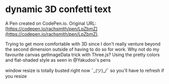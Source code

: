 # dynamic 3D confetti text

A Pen created on CodePen.io. Original URL: [https://codepen.io/rachsmith/pen/LpZbmZ](https://codepen.io/rachsmith/pen/LpZbmZ).

Trying to get more comfortable with 3D since I don't really venture beyond the second dimension outside of having to do so for work.
Why not do my favourite canvas getImageData trick with Three.js?
Using the pretty colors and flat-shaded style as seen in @Yakudoo's pens

window resize is totally busted right now  ¯\_(ツ)_/¯ so you'll have to refresh if you resize